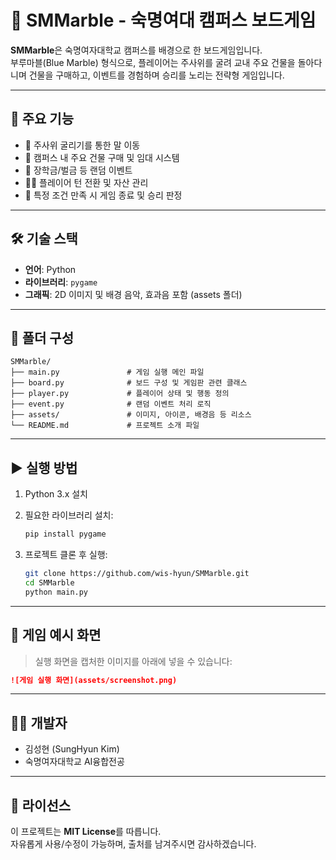 # 🎲 SMMarble - 숙명여대 캠퍼스 보드게임

**SMMarble**은 숙명여자대학교 캠퍼스를 배경으로 한 보드게임입니다.  
부루마블(Blue Marble) 형식으로, 플레이어는 주사위를 굴려 교내 주요 건물을 돌아다니며 건물을 구매하고, 이벤트를 경험하며 승리를 노리는 전략형 게임입니다.

---

## 📌 주요 기능

- 🎲 주사위 굴리기를 통한 말 이동
- 🏢 캠퍼스 내 주요 건물 구매 및 임대 시스템
- 💸 장학금/벌금 등 랜덤 이벤트
- 👩‍🎓 플레이어 턴 전환 및 자산 관리
- 🏁 특정 조건 만족 시 게임 종료 및 승리 판정

---

## 🛠 기술 스택

- **언어**: Python
- **라이브러리**: `pygame`
- **그래픽**: 2D 이미지 및 배경 음악, 효과음 포함 (assets 폴더)

---

## 📁 폴더 구성

```
SMMarble/
├── main.py               # 게임 실행 메인 파일
├── board.py              # 보드 구성 및 게임판 관련 클래스
├── player.py             # 플레이어 상태 및 행동 정의
├── event.py              # 랜덤 이벤트 처리 로직
├── assets/               # 이미지, 아이콘, 배경음 등 리소스
└── README.md             # 프로젝트 소개 파일
```

---

## ▶️ 실행 방법

1. Python 3.x 설치
2. 필요한 라이브러리 설치:

   ```bash
   pip install pygame
   ```

3. 프로젝트 클론 후 실행:

   ```bash
   git clone https://github.com/wis-hyun/SMMarble.git
   cd SMMarble
   python main.py
   ```

---

## 📸 게임 예시 화면

> 실행 화면을 캡처한 이미지를 아래에 넣을 수 있습니다:

```markdown
![게임 실행 화면](assets/screenshot.png)
```

---

## 🙋‍♀️ 개발자

- 김성현 (SungHyun Kim)  
- 숙명여자대학교 AI융합전공

---

## 📄 라이선스

이 프로젝트는 **MIT License**를 따릅니다.  
자유롭게 사용/수정이 가능하며, 출처를 남겨주시면 감사하겠습니다.
